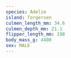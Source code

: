```yaml
---
species: Adelie
island: Torgersen
culmen_length_mm: 34.6
culmen_depth_mm: 21.1
flipper_length_mm: 198
body_mass_g: 4400
sex: MALE
---
```

